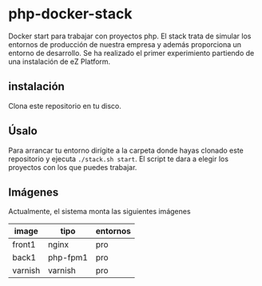 # php-docker-stack

Docker start para trabajar con proyectos php. El stack trata de simular
los entornos de producción de nuestra empresa y además proporciona un 
entorno de desarrollo. Se ha realizado el primer experimiento partiendo
de una instalación de eZ Platform. 

## instalación
Clona este repositorio en tu disco. 

## Úsalo
Para arrancar tu entorno dirígite a la carpeta donde hayas clonado este repositorio
y ejecuta `./stack.sh start`. El script te dara a elegir los proyectos
con los que puedes trabajar. 

## Imágenes
Actualmente, el sistema monta las siguientes imágenes

| image  | tipo  | entornos  |
|---|---|---|
| front1 | nginx   | pro   |
| back1  | php-fpm1  | pro  |
| varnish  | varnish  | pro  |
